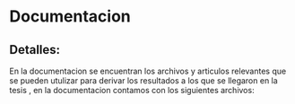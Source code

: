 # Documentacion
## Detalles:
En la documentacion se encuentran los archivos y articulos relevantes que se pueden utulizar para derivar los resultados a los que se llegaron en la tesis , en la documentacion contamos con los siguientes archivos:
